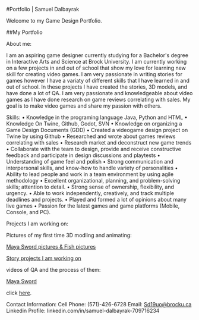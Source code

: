 #Portfolio | Samuel Dalbayrak

 Welcome to my Game Design Portfolio.
 
 ##My Portfolio

 About me:
 
I am an aspiring game designer currently studying for a Bachelor's degree in Interactive Arts and Science at Brock University. I am currently working on a few projects in and out of school that show my love for learning new skill for creating video games. I am very passionate in writing stories for games however I have a variaty of different skills that I have learned in and out of school. In these projects I have created the stories, 3D models, and have done a lot of QA. I am very passionate and knowledgeable about video games as I have done research on game reviews correlating with sales. My goal is to make video games and share my passion with others.

Skills:
 • Knowledge in the programing language Java, Python and HTML
 • Knowledge On Twine, Github, Godot, SVN
 • Knowledge on organizing a Game Design Documents (GDD)
 • Created a videogame design project on Twine by using Github
 • Researched and wrote about games reviews correlating with sales
 • Research market and deconstruct new game trends
 • Collaborate with the team to design, provide and receive constructive feedback and participate in design discussions and playtests
 • Understanding of game feel and polish
 • Strong communication and interpersonal skills, and know-how to handle variety of personalities
 • Ability to lead people and work in a team environment by using agile methodology
 • Excellent organizational, planning, and problem-solving skills; attention to detail.
 • Strong sense of ownership, flexibility, and urgency.
 • Able to work independently, creatively, and track multiple deadlines and projects.
 • Played and formed a lot of opinions about many live games
 • Passion for the latest games and game platforms (Mobile, Console, and PC).


Projects I am working on:

Pictures of my first time 3D modling and animating:
 
 <a href = "https://github.com/Samuelbly/Portfolio/wiki/3D-Modeling">Maya Sword pictures & Fish pictures</a>

 <a href = "https://github.com/Samuelbly/Portfolio/wiki/Story-projects-I-am-working-on"> Story projects I am working on</a>
  

videos of QA and the process of them:



 [Maya Sword](https://github.com/Samuelbly/Portfolio/blob/main/SwordJustincasefile.mb)



 
 
 click [here](https://samuelbly.github.io/Portfolio//Portfolio_builds/Game_Design_Portfolio/Portfolio3.html).

 Contact Information:
Cell Phone: (571)-426-6728
Email: Sd19uo@brocku.ca
Linkedin Profile: linkedin.com/in/samuel-dalbayrak-709716234
